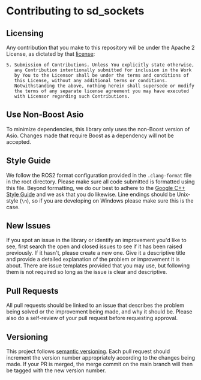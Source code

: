 # Contributing to sd_sockets

## Licensing

Any contribution that you make to this repository will
be under the Apache 2 License, as dictated by that
[license](http://www.apache.org/licenses/LICENSE-2.0.html):

~~~
5. Submission of Contributions. Unless You explicitly state otherwise,
   any Contribution intentionally submitted for inclusion in the Work
   by You to the Licensor shall be under the terms and conditions of
   this License, without any additional terms or conditions.
   Notwithstanding the above, nothing herein shall supersede or modify
   the terms of any separate license agreement you may have executed
   with Licensor regarding such Contributions.
~~~

## Use Non-Boost Asio

To minimize dependencies, this library only uses the non-Boost version of Asio.
Changes made that require Boost as a dependency will not be accepted.

## Style Guide

We follow the ROS2 format configuration provided in the `.clang-format` file in
the root directory.
Please make sure all code submitted is formatted using this file.
Beyond formatting, we do our best to adhere to the
[Google C++ Style Guide](https://google.github.io/styleguide/cppguide.html) and
we ask that you do likewise.
Line endings should be Unix-style (`\n`), so if you are developing on Windows
please make sure this is the case.

## New Issues

If you spot an issue in the library or identify an improvement you'd like to
see, first search the open and closed issues to see if it has been raised
previously.
If it hasn't, please create a new one.
Give it a descriptive title and provide a detailed explanation of the problem or
improvement it is about.
There are issue templates provided that you may use, but following them is not
required so long as the issue is clear and descriptive.

## Pull Requests

All pull requests should be linked to an issue that describes the problem being
solved or the improvement being made, and why it should be.
Please also do a self-review of your pull request before requesting approval.

## Versioning

This project follows [semantic versioning](https://semver.org/).
Each pull request should increment the version number appropriately according to
the changes being made.
If your PR is merged, the merge commit on the main branch will then be tagged
with the new version number.
